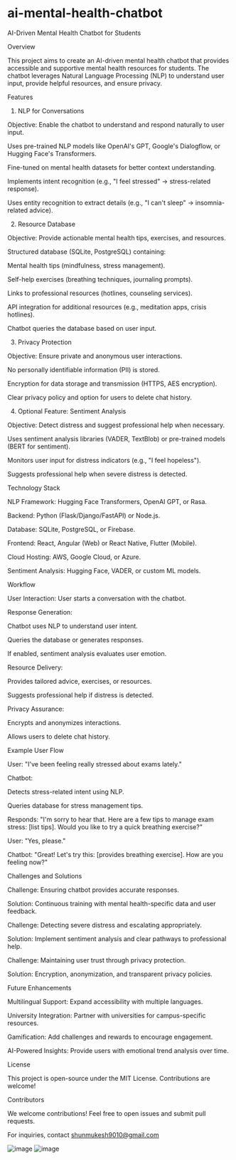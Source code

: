 # ai-mental-health-chatbot
AI-Driven Mental Health Chatbot for Students

Overview

This project aims to create an AI-driven mental health chatbot that provides accessible and supportive mental health resources for students. The chatbot leverages Natural Language Processing (NLP) to understand user input, provide helpful resources, and ensure privacy.

Features

1. NLP for Conversations

Objective: Enable the chatbot to understand and respond naturally to user input.

Uses pre-trained NLP models like OpenAI's GPT, Google's Dialogflow, or Hugging Face's Transformers.

Fine-tuned on mental health datasets for better context understanding.

Implements intent recognition (e.g., "I feel stressed" → stress-related response).

Uses entity recognition to extract details (e.g., "I can't sleep" → insomnia-related advice).

2. Resource Database

Objective: Provide actionable mental health tips, exercises, and resources.

Structured database (SQLite, PostgreSQL) containing:

Mental health tips (mindfulness, stress management).

Self-help exercises (breathing techniques, journaling prompts).

Links to professional resources (hotlines, counseling services).

API integration for additional resources (e.g., meditation apps, crisis hotlines).

Chatbot queries the database based on user input.

3. Privacy Protection

Objective: Ensure private and anonymous user interactions.

No personally identifiable information (PII) is stored.

Encryption for data storage and transmission (HTTPS, AES encryption).

Clear privacy policy and option for users to delete chat history.

4. Optional Feature: Sentiment Analysis

Objective: Detect distress and suggest professional help when necessary.

Uses sentiment analysis libraries (VADER, TextBlob) or pre-trained models (BERT for sentiment).

Monitors user input for distress indicators (e.g., "I feel hopeless").

Suggests professional help when severe distress is detected.

Technology Stack

NLP Framework: Hugging Face Transformers, OpenAI GPT, or Rasa.

Backend: Python (Flask/Django/FastAPI) or Node.js.

Database: SQLite, PostgreSQL, or Firebase.

Frontend: React, Angular (Web) or React Native, Flutter (Mobile).

Cloud Hosting: AWS, Google Cloud, or Azure.

Sentiment Analysis: Hugging Face, VADER, or custom ML models.

Workflow

User Interaction: User starts a conversation with the chatbot.

Response Generation:

Chatbot uses NLP to understand user intent.

Queries the database or generates responses.

If enabled, sentiment analysis evaluates user emotion.

Resource Delivery:

Provides tailored advice, exercises, or resources.

Suggests professional help if distress is detected.

Privacy Assurance:

Encrypts and anonymizes interactions.

Allows users to delete chat history.

Example User Flow

User: "I've been feeling really stressed about exams lately."

Chatbot:

Detects stress-related intent using NLP.

Queries database for stress management tips.

Responds: "I'm sorry to hear that. Here are a few tips to manage exam stress: [list tips]. Would you like to try a quick breathing exercise?"

User: "Yes, please."

Chatbot: "Great! Let's try this: [provides breathing exercise]. How are you feeling now?"

Challenges and Solutions

Challenge: Ensuring chatbot provides accurate responses.

Solution: Continuous training with mental health-specific data and user feedback.

Challenge: Detecting severe distress and escalating appropriately.

Solution: Implement sentiment analysis and clear pathways to professional help.

Challenge: Maintaining user trust through privacy protection.

Solution: Encryption, anonymization, and transparent privacy policies.

Future Enhancements

Multilingual Support: Expand accessibility with multiple languages.

University Integration: Partner with universities for campus-specific resources.

Gamification: Add challenges and rewards to encourage engagement.

AI-Powered Insights: Provide users with emotional trend analysis over time.

License

This project is open-source under the MIT License. Contributions are welcome!

Contributors

We welcome contributions! Feel free to open issues and submit pull requests.

For inquiries, contact shunmukesh9010@gmail.com

![image](https://github.com/user-attachments/assets/13e658e3-db57-427d-b6e8-3fbff7eaeead)
![image](https://github.com/user-attachments/assets/ccec94b7-922e-42eb-897b-a0bf99cd7a13)



